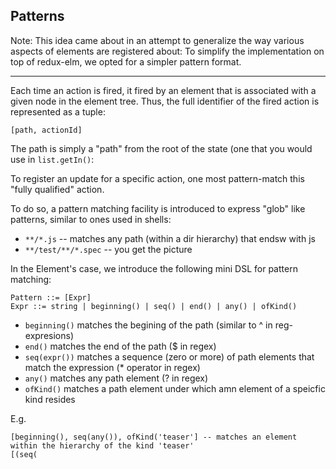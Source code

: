## Patterns

Note: This idea came about in an attempt to generalize the way various aspects of elements are registered about:
To simplify the implementation on top of redux-elm, we opted for a simpler pattern format.

---
 
Each time an action is fired, it fired by an element that is associated with a given node in the element tree. Thus,
the full identifier of the fired action is represented as a tuple:

    [path, actionId] 
  
The path is simply a "path" from the root of the state (one that you would use in `list.getIn()`: 

To register an update for a specific action, one most pattern-match this "fully qualified" action. 

To do so, a pattern matching facility is introduced to express "glob" like patterns, similar to ones used in shells:

- `**/*.js` -- matches any path (within a dir hierarchy) that endsw with js
- `**/test/**/*.spec` -- you get the picture

In the Element's case, we introduce the following mini DSL for pattern matching:

    Pattern ::= [Expr]
    Expr ::= string | beginning() | seq() | end() | any() | ofKind() 
    
    
- `beginning()` matches the begining of the path (similar to ^ in reg-expresions)
- `end()` matches the end of the path ($ in regex)
- `seq(expr())` matches a sequence (zero or more) of path elements that match the expression (* operator in regex)
- `any()`  matches any path element (? in regex)
- `ofKind()` matches a path element under which amn element of a speicfic kind resides

E.g.

    [beginning(), seq(any()), ofKind('teaser'] -- matches an element within the hierarchy of the kind 'teaser'
    [(seq(